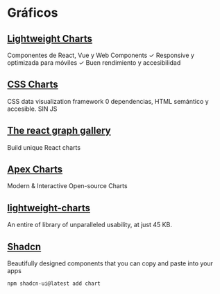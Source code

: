 # Gráficos

## [Lightweight Charts](https://www.tradingview.com/lightweight-charts/)

Componentes de React, Vue y Web Components
✓ Responsive y optimizada para móviles
✓ Buen rendimiento y accesibilidad

## [CSS Charts](https://chartscss.org/)

CSS data visualization framework
0 dependencias, HTML semántico y accesible. SIN JS

## [The react graph gallery](https://www.react-graph-gallery.com/)

Build unique React charts

## [Apex Charts](https://apexcharts.com/)

Modern & Interactive Open-source Charts

## [lightweight-charts](https://www.tradingview.com/lightweight-charts/)

An entire of library of unparalleled usability, at just 45 KB.

## [Shadcn](https://ui.shadcn.com/)

Beautifully designed components that you can copy and paste into your apps

```shell
npm shadcn-ui@latest add chart
```
